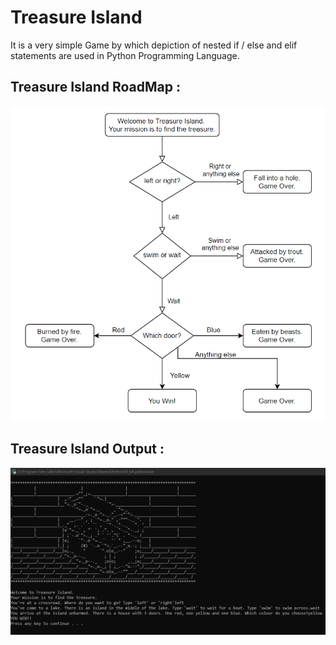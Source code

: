 # Treasure Island
It is a very simple Game by which depiction of nested if / else and elif statements are used in Python Programming Language.
## Treasure Island RoadMap :
![image](https://github.com/sumnandi/Treasure-Island/blob/master/Treasure%20Island%20Path.png)
## Treasure Island Output :
![image](https://github.com/sumnandi/Treasure-Island/blob/master/Treasure%20Island%20Output.png)
